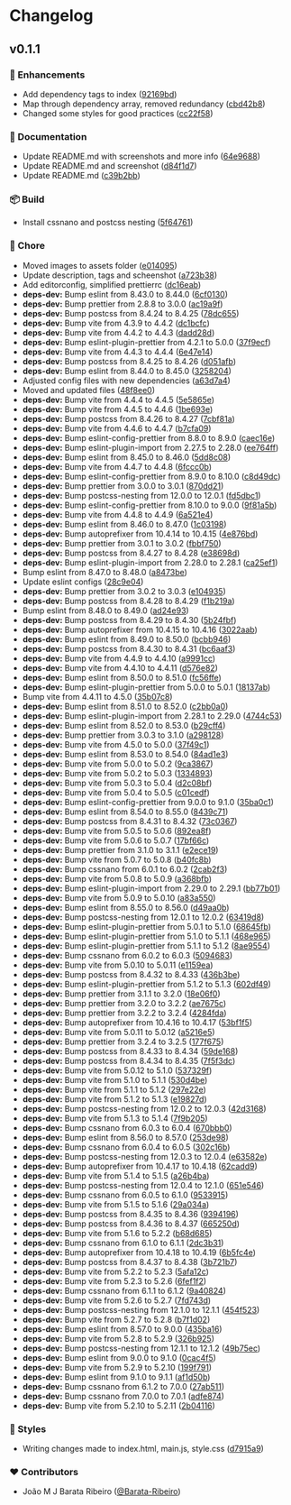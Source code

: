 # Changelog


## v0.1.1


### 🚀 Enhancements

- Add dependency tags to index ([92169bd](https://github.com/Barata-Ribeiro/vite-vanilla-js-template/commit/92169bd))
- Map through dependency array, removed redundancy ([cbd42b8](https://github.com/Barata-Ribeiro/vite-vanilla-js-template/commit/cbd42b8))
- Changed some styles for good practices ([cc22f58](https://github.com/Barata-Ribeiro/vite-vanilla-js-template/commit/cc22f58))

### 📖 Documentation

- Update README.md with screenshots and more info ([64e9688](https://github.com/Barata-Ribeiro/vite-vanilla-js-template/commit/64e9688))
- Update README.md and screenshot ([d84f1d7](https://github.com/Barata-Ribeiro/vite-vanilla-js-template/commit/d84f1d7))
- Update README.md ([c39b2bb](https://github.com/Barata-Ribeiro/vite-vanilla-js-template/commit/c39b2bb))

### 📦 Build

- Install cssnano and postcss nesting ([5f64761](https://github.com/Barata-Ribeiro/vite-vanilla-js-template/commit/5f64761))

### 🏡 Chore

- Moved images to assets folder ([e014095](https://github.com/Barata-Ribeiro/vite-vanilla-js-template/commit/e014095))
- Update description, tags and scheenshot ([a723b38](https://github.com/Barata-Ribeiro/vite-vanilla-js-template/commit/a723b38))
- Add editorconfig, simplified prettierrc ([dc16eab](https://github.com/Barata-Ribeiro/vite-vanilla-js-template/commit/dc16eab))
- **deps-dev:** Bump eslint from 8.43.0 to 8.44.0 ([6cf0130](https://github.com/Barata-Ribeiro/vite-vanilla-js-template/commit/6cf0130))
- **deps-dev:** Bump prettier from 2.8.8 to 3.0.0 ([ac19a9f](https://github.com/Barata-Ribeiro/vite-vanilla-js-template/commit/ac19a9f))
- **deps-dev:** Bump postcss from 8.4.24 to 8.4.25 ([78dc655](https://github.com/Barata-Ribeiro/vite-vanilla-js-template/commit/78dc655))
- **deps-dev:** Bump vite from 4.3.9 to 4.4.2 ([dc1bcfc](https://github.com/Barata-Ribeiro/vite-vanilla-js-template/commit/dc1bcfc))
- **deps-dev:** Bump vite from 4.4.2 to 4.4.3 ([dadd28d](https://github.com/Barata-Ribeiro/vite-vanilla-js-template/commit/dadd28d))
- **deps-dev:** Bump eslint-plugin-prettier from 4.2.1 to 5.0.0 ([37f9ecf](https://github.com/Barata-Ribeiro/vite-vanilla-js-template/commit/37f9ecf))
- **deps-dev:** Bump vite from 4.4.3 to 4.4.4 ([6e47e14](https://github.com/Barata-Ribeiro/vite-vanilla-js-template/commit/6e47e14))
- **deps-dev:** Bump postcss from 8.4.25 to 8.4.26 ([d051afb](https://github.com/Barata-Ribeiro/vite-vanilla-js-template/commit/d051afb))
- **deps-dev:** Bump eslint from 8.44.0 to 8.45.0 ([3258204](https://github.com/Barata-Ribeiro/vite-vanilla-js-template/commit/3258204))
- Adjusted config files with new dependencies ([a63d7a4](https://github.com/Barata-Ribeiro/vite-vanilla-js-template/commit/a63d7a4))
- Moved and updated files ([48f8ee0](https://github.com/Barata-Ribeiro/vite-vanilla-js-template/commit/48f8ee0))
- **deps-dev:** Bump vite from 4.4.4 to 4.4.5 ([5e5865e](https://github.com/Barata-Ribeiro/vite-vanilla-js-template/commit/5e5865e))
- **deps-dev:** Bump vite from 4.4.5 to 4.4.6 ([1be693e](https://github.com/Barata-Ribeiro/vite-vanilla-js-template/commit/1be693e))
- **deps-dev:** Bump postcss from 8.4.26 to 8.4.27 ([7cbf81a](https://github.com/Barata-Ribeiro/vite-vanilla-js-template/commit/7cbf81a))
- **deps-dev:** Bump vite from 4.4.6 to 4.4.7 ([b7cfa09](https://github.com/Barata-Ribeiro/vite-vanilla-js-template/commit/b7cfa09))
- **deps-dev:** Bump eslint-config-prettier from 8.8.0 to 8.9.0 ([caec16e](https://github.com/Barata-Ribeiro/vite-vanilla-js-template/commit/caec16e))
- **deps-dev:** Bump eslint-plugin-import from 2.27.5 to 2.28.0 ([ee764ff](https://github.com/Barata-Ribeiro/vite-vanilla-js-template/commit/ee764ff))
- **deps-dev:** Bump eslint from 8.45.0 to 8.46.0 ([5dd8c08](https://github.com/Barata-Ribeiro/vite-vanilla-js-template/commit/5dd8c08))
- **deps-dev:** Bump vite from 4.4.7 to 4.4.8 ([6fccc0b](https://github.com/Barata-Ribeiro/vite-vanilla-js-template/commit/6fccc0b))
- **deps-dev:** Bump eslint-config-prettier from 8.9.0 to 8.10.0 ([c8d49dc](https://github.com/Barata-Ribeiro/vite-vanilla-js-template/commit/c8d49dc))
- **deps-dev:** Bump prettier from 3.0.0 to 3.0.1 ([870dd21](https://github.com/Barata-Ribeiro/vite-vanilla-js-template/commit/870dd21))
- **deps-dev:** Bump postcss-nesting from 12.0.0 to 12.0.1 ([fd5dbc1](https://github.com/Barata-Ribeiro/vite-vanilla-js-template/commit/fd5dbc1))
- **deps-dev:** Bump eslint-config-prettier from 8.10.0 to 9.0.0 ([9f81a5b](https://github.com/Barata-Ribeiro/vite-vanilla-js-template/commit/9f81a5b))
- **deps-dev:** Bump vite from 4.4.8 to 4.4.9 ([6a521e4](https://github.com/Barata-Ribeiro/vite-vanilla-js-template/commit/6a521e4))
- **deps-dev:** Bump eslint from 8.46.0 to 8.47.0 ([1c03198](https://github.com/Barata-Ribeiro/vite-vanilla-js-template/commit/1c03198))
- **deps-dev:** Bump autoprefixer from 10.4.14 to 10.4.15 ([4e876bd](https://github.com/Barata-Ribeiro/vite-vanilla-js-template/commit/4e876bd))
- **deps-dev:** Bump prettier from 3.0.1 to 3.0.2 ([fbbf750](https://github.com/Barata-Ribeiro/vite-vanilla-js-template/commit/fbbf750))
- **deps-dev:** Bump postcss from 8.4.27 to 8.4.28 ([e38698d](https://github.com/Barata-Ribeiro/vite-vanilla-js-template/commit/e38698d))
- **deps-dev:** Bump eslint-plugin-import from 2.28.0 to 2.28.1 ([ca25ef1](https://github.com/Barata-Ribeiro/vite-vanilla-js-template/commit/ca25ef1))
- Bump eslint from 8.47.0 to 8.48.0 ([a8473be](https://github.com/Barata-Ribeiro/vite-vanilla-js-template/commit/a8473be))
- Update eslint configs ([28c9e04](https://github.com/Barata-Ribeiro/vite-vanilla-js-template/commit/28c9e04))
- **deps-dev:** Bump prettier from 3.0.2 to 3.0.3 ([e104935](https://github.com/Barata-Ribeiro/vite-vanilla-js-template/commit/e104935))
- **deps-dev:** Bump postcss from 8.4.28 to 8.4.29 ([f1b219a](https://github.com/Barata-Ribeiro/vite-vanilla-js-template/commit/f1b219a))
- Bump eslint from 8.48.0 to 8.49.0 ([ad24e93](https://github.com/Barata-Ribeiro/vite-vanilla-js-template/commit/ad24e93))
- **deps-dev:** Bump postcss from 8.4.29 to 8.4.30 ([5b24fbf](https://github.com/Barata-Ribeiro/vite-vanilla-js-template/commit/5b24fbf))
- **deps-dev:** Bump autoprefixer from 10.4.15 to 10.4.16 ([3022aab](https://github.com/Barata-Ribeiro/vite-vanilla-js-template/commit/3022aab))
- **deps-dev:** Bump eslint from 8.49.0 to 8.50.0 ([bcbb946](https://github.com/Barata-Ribeiro/vite-vanilla-js-template/commit/bcbb946))
- **deps-dev:** Bump postcss from 8.4.30 to 8.4.31 ([bc6aaf3](https://github.com/Barata-Ribeiro/vite-vanilla-js-template/commit/bc6aaf3))
- **deps-dev:** Bump vite from 4.4.9 to 4.4.10 ([a9991cc](https://github.com/Barata-Ribeiro/vite-vanilla-js-template/commit/a9991cc))
- **deps-dev:** Bump vite from 4.4.10 to 4.4.11 ([d576e82](https://github.com/Barata-Ribeiro/vite-vanilla-js-template/commit/d576e82))
- **deps-dev:** Bump eslint from 8.50.0 to 8.51.0 ([fc56ffe](https://github.com/Barata-Ribeiro/vite-vanilla-js-template/commit/fc56ffe))
- **deps-dev:** Bump eslint-plugin-prettier from 5.0.0 to 5.0.1 ([18137ab](https://github.com/Barata-Ribeiro/vite-vanilla-js-template/commit/18137ab))
- Bump vite from 4.4.11 to  4.5.0 ([35b07c8](https://github.com/Barata-Ribeiro/vite-vanilla-js-template/commit/35b07c8))
- **deps-dev:** Bump eslint from 8.51.0 to 8.52.0 ([c2bb0a0](https://github.com/Barata-Ribeiro/vite-vanilla-js-template/commit/c2bb0a0))
- **deps-dev:** Bump eslint-plugin-import from 2.28.1 to 2.29.0 ([4744c53](https://github.com/Barata-Ribeiro/vite-vanilla-js-template/commit/4744c53))
- **deps-dev:** Bump eslint from 8.52.0 to 8.53.0 ([b29cff4](https://github.com/Barata-Ribeiro/vite-vanilla-js-template/commit/b29cff4))
- **deps-dev:** Bump prettier from 3.0.3 to 3.1.0 ([a298128](https://github.com/Barata-Ribeiro/vite-vanilla-js-template/commit/a298128))
- **deps-dev:** Bump vite from 4.5.0 to 5.0.0 ([37f49c1](https://github.com/Barata-Ribeiro/vite-vanilla-js-template/commit/37f49c1))
- **deps-dev:** Bump eslint from 8.53.0 to 8.54.0 ([84ad1e3](https://github.com/Barata-Ribeiro/vite-vanilla-js-template/commit/84ad1e3))
- **deps-dev:** Bump vite from 5.0.0 to 5.0.2 ([9ca3867](https://github.com/Barata-Ribeiro/vite-vanilla-js-template/commit/9ca3867))
- **deps-dev:** Bump vite from 5.0.2 to 5.0.3 ([1334893](https://github.com/Barata-Ribeiro/vite-vanilla-js-template/commit/1334893))
- **deps-dev:** Bump vite from 5.0.3 to 5.0.4 ([d2c08bf](https://github.com/Barata-Ribeiro/vite-vanilla-js-template/commit/d2c08bf))
- **deps-dev:** Bump vite from 5.0.4 to 5.0.5 ([c01cedf](https://github.com/Barata-Ribeiro/vite-vanilla-js-template/commit/c01cedf))
- **deps-dev:** Bump eslint-config-prettier from 9.0.0 to 9.1.0 ([35ba0c1](https://github.com/Barata-Ribeiro/vite-vanilla-js-template/commit/35ba0c1))
- **deps-dev:** Bump eslint from 8.54.0 to 8.55.0 ([8439c71](https://github.com/Barata-Ribeiro/vite-vanilla-js-template/commit/8439c71))
- **deps-dev:** Bump postcss from 8.4.31 to 8.4.32 ([73c0367](https://github.com/Barata-Ribeiro/vite-vanilla-js-template/commit/73c0367))
- **deps-dev:** Bump vite from 5.0.5 to 5.0.6 ([892ea8f](https://github.com/Barata-Ribeiro/vite-vanilla-js-template/commit/892ea8f))
- **deps-dev:** Bump vite from 5.0.6 to 5.0.7 ([17bf66c](https://github.com/Barata-Ribeiro/vite-vanilla-js-template/commit/17bf66c))
- **deps-dev:** Bump prettier from 3.1.0 to 3.1.1 ([e2ece19](https://github.com/Barata-Ribeiro/vite-vanilla-js-template/commit/e2ece19))
- **deps-dev:** Bump vite from 5.0.7 to 5.0.8 ([b40fc8b](https://github.com/Barata-Ribeiro/vite-vanilla-js-template/commit/b40fc8b))
- **deps-dev:** Bump cssnano from 6.0.1 to 6.0.2 ([2cab2f3](https://github.com/Barata-Ribeiro/vite-vanilla-js-template/commit/2cab2f3))
- **deps-dev:** Bump vite from 5.0.8 to 5.0.9 ([a368bfb](https://github.com/Barata-Ribeiro/vite-vanilla-js-template/commit/a368bfb))
- **deps-dev:** Bump eslint-plugin-import from 2.29.0 to 2.29.1 ([bb77b01](https://github.com/Barata-Ribeiro/vite-vanilla-js-template/commit/bb77b01))
- **deps-dev:** Bump vite from 5.0.9 to 5.0.10 ([a83a550](https://github.com/Barata-Ribeiro/vite-vanilla-js-template/commit/a83a550))
- **deps-dev:** Bump eslint from 8.55.0 to 8.56.0 ([d49aa0b](https://github.com/Barata-Ribeiro/vite-vanilla-js-template/commit/d49aa0b))
- **deps-dev:** Bump postcss-nesting from 12.0.1 to 12.0.2 ([63419d8](https://github.com/Barata-Ribeiro/vite-vanilla-js-template/commit/63419d8))
- **deps-dev:** Bump eslint-plugin-prettier from 5.0.1 to 5.1.0 ([68645fb](https://github.com/Barata-Ribeiro/vite-vanilla-js-template/commit/68645fb))
- **deps-dev:** Bump eslint-plugin-prettier from 5.1.0 to 5.1.1 ([468e965](https://github.com/Barata-Ribeiro/vite-vanilla-js-template/commit/468e965))
- **deps-dev:** Bump eslint-plugin-prettier from 5.1.1 to 5.1.2 ([8ae9554](https://github.com/Barata-Ribeiro/vite-vanilla-js-template/commit/8ae9554))
- **deps-dev:** Bump cssnano from 6.0.2 to 6.0.3 ([5094683](https://github.com/Barata-Ribeiro/vite-vanilla-js-template/commit/5094683))
- **deps-dev:** Bump vite from 5.0.10 to 5.0.11 ([e1159ea](https://github.com/Barata-Ribeiro/vite-vanilla-js-template/commit/e1159ea))
- **deps-dev:** Bump postcss from 8.4.32 to 8.4.33 ([436b3be](https://github.com/Barata-Ribeiro/vite-vanilla-js-template/commit/436b3be))
- **deps-dev:** Bump eslint-plugin-prettier from 5.1.2 to 5.1.3 ([602df49](https://github.com/Barata-Ribeiro/vite-vanilla-js-template/commit/602df49))
- **deps-dev:** Bump prettier from 3.1.1 to 3.2.0 ([18e06f0](https://github.com/Barata-Ribeiro/vite-vanilla-js-template/commit/18e06f0))
- **deps-dev:** Bump prettier from 3.2.0 to 3.2.2 ([ae7675c](https://github.com/Barata-Ribeiro/vite-vanilla-js-template/commit/ae7675c))
- **deps-dev:** Bump prettier from 3.2.2 to 3.2.4 ([4284fda](https://github.com/Barata-Ribeiro/vite-vanilla-js-template/commit/4284fda))
- **deps-dev:** Bump autoprefixer from 10.4.16 to 10.4.17 ([53bf1f5](https://github.com/Barata-Ribeiro/vite-vanilla-js-template/commit/53bf1f5))
- **deps-dev:** Bump vite from 5.0.11 to 5.0.12 ([a5216e5](https://github.com/Barata-Ribeiro/vite-vanilla-js-template/commit/a5216e5))
- **deps-dev:** Bump prettier from 3.2.4 to 3.2.5 ([177f675](https://github.com/Barata-Ribeiro/vite-vanilla-js-template/commit/177f675))
- **deps-dev:** Bump postcss from 8.4.33 to 8.4.34 ([59de168](https://github.com/Barata-Ribeiro/vite-vanilla-js-template/commit/59de168))
- **deps-dev:** Bump postcss from 8.4.34 to 8.4.35 ([7f5f3dc](https://github.com/Barata-Ribeiro/vite-vanilla-js-template/commit/7f5f3dc))
- **deps-dev:** Bump vite from 5.0.12 to 5.1.0 ([537329f](https://github.com/Barata-Ribeiro/vite-vanilla-js-template/commit/537329f))
- **deps-dev:** Bump vite from 5.1.0 to 5.1.1 ([530d4be](https://github.com/Barata-Ribeiro/vite-vanilla-js-template/commit/530d4be))
- **deps-dev:** Bump vite from 5.1.1 to 5.1.2 ([297e22e](https://github.com/Barata-Ribeiro/vite-vanilla-js-template/commit/297e22e))
- **deps-dev:** Bump vite from 5.1.2 to 5.1.3 ([e19827d](https://github.com/Barata-Ribeiro/vite-vanilla-js-template/commit/e19827d))
- **deps-dev:** Bump postcss-nesting from 12.0.2 to 12.0.3 ([42d3168](https://github.com/Barata-Ribeiro/vite-vanilla-js-template/commit/42d3168))
- **deps-dev:** Bump vite from 5.1.3 to 5.1.4 ([7f9b205](https://github.com/Barata-Ribeiro/vite-vanilla-js-template/commit/7f9b205))
- **deps-dev:** Bump cssnano from 6.0.3 to 6.0.4 ([670bbb0](https://github.com/Barata-Ribeiro/vite-vanilla-js-template/commit/670bbb0))
- **deps-dev:** Bump eslint from 8.56.0 to 8.57.0 ([253de98](https://github.com/Barata-Ribeiro/vite-vanilla-js-template/commit/253de98))
- **deps-dev:** Bump cssnano from 6.0.4 to 6.0.5 ([302c16b](https://github.com/Barata-Ribeiro/vite-vanilla-js-template/commit/302c16b))
- **deps-dev:** Bump postcss-nesting from 12.0.3 to 12.0.4 ([e63582e](https://github.com/Barata-Ribeiro/vite-vanilla-js-template/commit/e63582e))
- **deps-dev:** Bump autoprefixer from 10.4.17 to 10.4.18 ([62cadd9](https://github.com/Barata-Ribeiro/vite-vanilla-js-template/commit/62cadd9))
- **deps-dev:** Bump vite from 5.1.4 to 5.1.5 ([a26b4ba](https://github.com/Barata-Ribeiro/vite-vanilla-js-template/commit/a26b4ba))
- **deps-dev:** Bump postcss-nesting from 12.0.4 to 12.1.0 ([651e546](https://github.com/Barata-Ribeiro/vite-vanilla-js-template/commit/651e546))
- **deps-dev:** Bump cssnano from 6.0.5 to 6.1.0 ([9533915](https://github.com/Barata-Ribeiro/vite-vanilla-js-template/commit/9533915))
- **deps-dev:** Bump vite from 5.1.5 to 5.1.6 ([29a034a](https://github.com/Barata-Ribeiro/vite-vanilla-js-template/commit/29a034a))
- **deps-dev:** Bump postcss from 8.4.35 to 8.4.36 ([9394196](https://github.com/Barata-Ribeiro/vite-vanilla-js-template/commit/9394196))
- **deps-dev:** Bump postcss from 8.4.36 to 8.4.37 ([665250d](https://github.com/Barata-Ribeiro/vite-vanilla-js-template/commit/665250d))
- **deps-dev:** Bump vite from 5.1.6 to 5.2.2 ([b68d685](https://github.com/Barata-Ribeiro/vite-vanilla-js-template/commit/b68d685))
- **deps-dev:** Bump cssnano from 6.1.0 to 6.1.1 ([2dc3b31](https://github.com/Barata-Ribeiro/vite-vanilla-js-template/commit/2dc3b31))
- **deps-dev:** Bump autoprefixer from 10.4.18 to 10.4.19 ([6b5fc4e](https://github.com/Barata-Ribeiro/vite-vanilla-js-template/commit/6b5fc4e))
- **deps-dev:** Bump postcss from 8.4.37 to 8.4.38 ([3b721b7](https://github.com/Barata-Ribeiro/vite-vanilla-js-template/commit/3b721b7))
- **deps-dev:** Bump vite from 5.2.2 to 5.2.3 ([5afa12c](https://github.com/Barata-Ribeiro/vite-vanilla-js-template/commit/5afa12c))
- **deps-dev:** Bump vite from 5.2.3 to 5.2.6 ([6fef1f2](https://github.com/Barata-Ribeiro/vite-vanilla-js-template/commit/6fef1f2))
- **deps-dev:** Bump cssnano from 6.1.1 to 6.1.2 ([9a40824](https://github.com/Barata-Ribeiro/vite-vanilla-js-template/commit/9a40824))
- **deps-dev:** Bump vite from 5.2.6 to 5.2.7 ([7fd743d](https://github.com/Barata-Ribeiro/vite-vanilla-js-template/commit/7fd743d))
- **deps-dev:** Bump postcss-nesting from 12.1.0 to 12.1.1 ([454f523](https://github.com/Barata-Ribeiro/vite-vanilla-js-template/commit/454f523))
- **deps-dev:** Bump vite from 5.2.7 to 5.2.8 ([b7f1d02](https://github.com/Barata-Ribeiro/vite-vanilla-js-template/commit/b7f1d02))
- **deps-dev:** Bump eslint from 8.57.0 to 9.0.0 ([435ba16](https://github.com/Barata-Ribeiro/vite-vanilla-js-template/commit/435ba16))
- **deps-dev:** Bump vite from 5.2.8 to 5.2.9 ([326b925](https://github.com/Barata-Ribeiro/vite-vanilla-js-template/commit/326b925))
- **deps-dev:** Bump postcss-nesting from 12.1.1 to 12.1.2 ([49b75ec](https://github.com/Barata-Ribeiro/vite-vanilla-js-template/commit/49b75ec))
- **deps-dev:** Bump eslint from 9.0.0 to 9.1.0 ([0cac4f5](https://github.com/Barata-Ribeiro/vite-vanilla-js-template/commit/0cac4f5))
- **deps-dev:** Bump vite from 5.2.9 to 5.2.10 ([199f791](https://github.com/Barata-Ribeiro/vite-vanilla-js-template/commit/199f791))
- **deps-dev:** Bump eslint from 9.1.0 to 9.1.1 ([af1d50b](https://github.com/Barata-Ribeiro/vite-vanilla-js-template/commit/af1d50b))
- **deps-dev:** Bump cssnano from 6.1.2 to 7.0.0 ([27ab511](https://github.com/Barata-Ribeiro/vite-vanilla-js-template/commit/27ab511))
- **deps-dev:** Bump cssnano from 7.0.0 to 7.0.1 ([adfe874](https://github.com/Barata-Ribeiro/vite-vanilla-js-template/commit/adfe874))
- **deps-dev:** Bump vite from 5.2.10 to 5.2.11 ([2b04116](https://github.com/Barata-Ribeiro/vite-vanilla-js-template/commit/2b04116))

### 🎨 Styles

- Writing changes made to index.html, main.js, style.css ([d7915a9](https://github.com/Barata-Ribeiro/vite-vanilla-js-template/commit/d7915a9))

### ❤️ Contributors

- João M J Barata Ribeiro ([@Barata-Ribeiro](http://github.com/Barata-Ribeiro))


